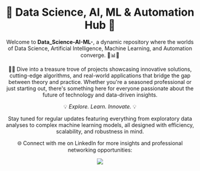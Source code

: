 <h1 align="center">🌟 Data Science, AI, ML & Automation Hub 🌟</h1>
<p align="center">
Welcome to <strong>Data_Science-AI-ML-</strong>, a dynamic repository where the worlds of Data Science, Artificial Intelligence, Machine Learning, and Automation converge. 🚀📊🤖
</p>
<p align="center">
👨‍💻 Dive into a treasure trove of projects showcasing innovative solutions, cutting-edge algorithms, and real-world applications that bridge the gap between theory and practice. Whether you're a seasoned professional or just starting out, there's something here for everyone passionate about the future of technology and data-driven insights.
</p>
<p align="center">
💡 <em>Explore. Learn. Innovate.</em> 💡
</p>
<p align="center">
Stay tuned for regular updates featuring everything from exploratory data analyses to complex machine learning models, all designed with efficiency, scalability, and robustness in mind.
</p>
<p align="center">
🌐 Connect with me on LinkedIn for more insights and professional networking opportunities:
</p>
<p align="center">
    <a href="https://www.linkedin.com/in/satvick-malhotra02/">
        <img src="https://img.shields.io/badge/LinkedIn-Satvick_Malhotra-blue?style=flat-square&logo=linkedin">
    </a>
</p>
